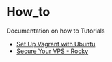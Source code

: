 # How_to
Documentation on how to Tutorials

- [Set Up Vagrant with Ubuntu](set_up_vagrant_ubuntu.md)
- [Secure Your VPS - Rocky](secure_vps_rocky.md)

